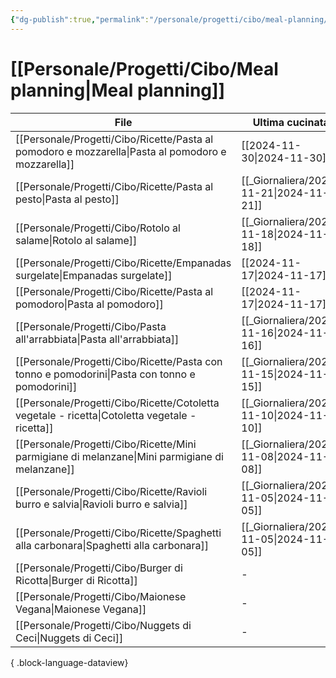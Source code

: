 ```yaml
---
{"dg-publish":true,"permalink":"/personale/progetti/cibo/meal-planning/"}
---
```


# [[Personale/Progetti/Cibo/Meal planning\|Meal planning]]


| File                                                                                                  | Ultima cucinata | Portata |
| ----------------------------------------------------------------------------------------------------- | --------------- | ------- |
| [[Personale/Progetti/Cibo/Ricette/Pasta al pomodoro e mozzarella\|Pasta al pomodoro e mozzarella]] | [[2024-11-30\|2024-11-30]]  | Primo   |
| [[Personale/Progetti/Cibo/Ricette/Pasta al pesto\|Pasta al pesto]]                                 | [[_Giornaliera/2024-11-21\|2024-11-21]]  | Primo   |
| [[Personale/Progetti/Cibo/Rotolo al salame\|Rotolo al salame]]                                     | [[_Giornaliera/2024-11-18\|2024-11-18]]  | Secondo |
| [[Personale/Progetti/Cibo/Ricette/Empanadas surgelate\|Empanadas surgelate]]                       | [[2024-11-17\|2024-11-17]]  | Unico   |
| [[Personale/Progetti/Cibo/Ricette/Pasta al pomodoro\|Pasta al pomodoro]]                           | [[2024-11-17\|2024-11-17]]  | Primo   |
| [[Personale/Progetti/Cibo/Pasta all'arrabbiata\|Pasta all'arrabbiata]]                             | [[_Giornaliera/2024-11-16\|2024-11-16]]  | Primo   |
| [[Personale/Progetti/Cibo/Ricette/Pasta con tonno e pomodorini\|Pasta con tonno e pomodorini]]     | [[_Giornaliera/2024-11-15\|2024-11-15]]  | Primo   |
| [[Personale/Progetti/Cibo/Ricette/Cotoletta vegetale - ricetta\|Cotoletta vegetale - ricetta]]     | [[_Giornaliera/2024-11-10\|2024-11-10]]  | Secondo |
| [[Personale/Progetti/Cibo/Ricette/Mini parmigiane di melanzane\|Mini parmigiane di melanzane]]     | [[_Giornaliera/2024-11-08\|2024-11-08]]  | Secondo |
| [[Personale/Progetti/Cibo/Ricette/Ravioli burro e salvia\|Ravioli burro e salvia]]                 | [[_Giornaliera/2024-11-05\|2024-11-05]]  | Primo   |
| [[Personale/Progetti/Cibo/Ricette/Spaghetti alla carbonara\|Spaghetti alla carbonara]]             | [[_Giornaliera/2024-11-05\|2024-11-05]]  | Primo   |
| [[Personale/Progetti/Cibo/Burger di Ricotta\|Burger di Ricotta]]                                   | \-              | Secondo |
| [[Personale/Progetti/Cibo/Maionese Vegana\|Maionese Vegana]]                                       | \-              | Salsa   |
| [[Personale/Progetti/Cibo/Nuggets di Ceci\|Nuggets di Ceci]]                                       | \-              | Secondo |

{ .block-language-dataview}

